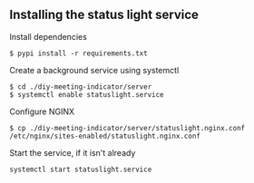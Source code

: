 ## Installing the status light service

Install dependencies

```
$ pypi install -r requirements.txt
```

Create a background service using systemctl

```
$ cd ./diy-meeting-indicator/server
$ systemctl enable statuslight.service
```

Configure NGINX

```
$ cp ./diy-meeting-indicator/server/statuslight.nginx.conf /etc/nginx/sites-enabled/statuslight.nginx.conf
```

Start the service, if it isn't already

```
systemctl start statuslight.service
```

